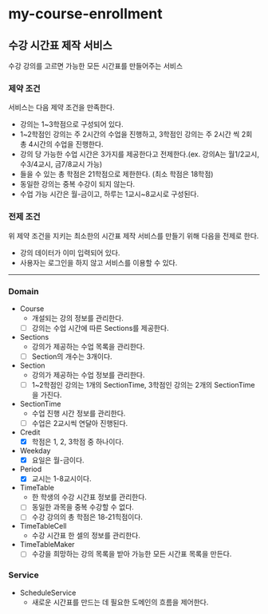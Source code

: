 # my-course-enrollment

## 수강 시간표 제작 서비스 
수강 강의를 고르면 가능한 모든 시간표를 만들어주는 서비스

### 제약 조건
서비스는 다음 제약 조건을 만족한다.
- 강의는 1~3학점으로 구성되어 있다.
- 1~2학점인 강의는 주 2시간의 수업을 진행하고, 3학점인 강의는 주 2시간 씩 2회 총 4시간의 수업을 진행한다.
- 강의 당 가능한 수업 시간은 3가지를 제공한다고 전제한다.(ex. 강의A는 월1/2교시, 수3/4교시, 금7/8교시 가능)
- 들을 수 있는 총 학점은 21학점으로 제한한다. (최소 학점은 18학점)
- 동일한 강의는 중복 수강이 되지 않는다.
- 수업 가능 시간은 월-금이고, 하루는 1교시~8교시로 구성된다.

### 전제 조건
위 제약 조건을 지키는 최소한의 시간표 제작 서비스를 만들기 위해 다음을 전제로 한다.
- 강의 데이터가 이미 입력되어 있다.
- 사용자는 로그인을 하지 않고 서비스를 이용할 수 있다.

---

### Domain
- Course
    - 개설되는 강의 정보를 관리한다.
    - [ ] 강의는 수업 시간에 따른 Sections를 제공한다.
- Sections
    - 강의가 제공하는 수업 목록을 관리한다.
    - [ ] Section의 개수는 3개이다.
- Section
    - 강의가 제공하는 수업 정보를 관리한다.
    - [ ] 1~2학점인 강의는 1개의 SectionTime, 3학점인 강의는 2개의 SectionTime을 가진다.
- SectionTime
    - 수업 진행 시간 정보를 관리한다.
    - [ ] 수업은 2교시씩 연달아 진행된다.
- Credit
    - [x] 학점은 1, 2, 3학점 중 하나이다.
- Weekday
    - [x] 요일은 월-금이다.
- Period
    - [x] 교시는 1-8교시이다.
- TimeTable
    - 한 학생의 수강 시간표 정보를 관리한다.
    - [ ] 동일한 과목을 중복 수강할 수 없다.
    - [ ] 수강 강의의 총 학점은 18-21힉점이다.
- TimeTableCell
    - 수강 시간표 한 셀의 정보를 관리한다.
- TimeTableMaker
    - [ ] 수강을 희망하는 강의 목록을 받아 가능한 모든 시간표 목록을 만든다.

### Service
- ScheduleService
    - 새로운 시간표를 만드는 데 필요한 도메인의 흐름을 제어한다.
